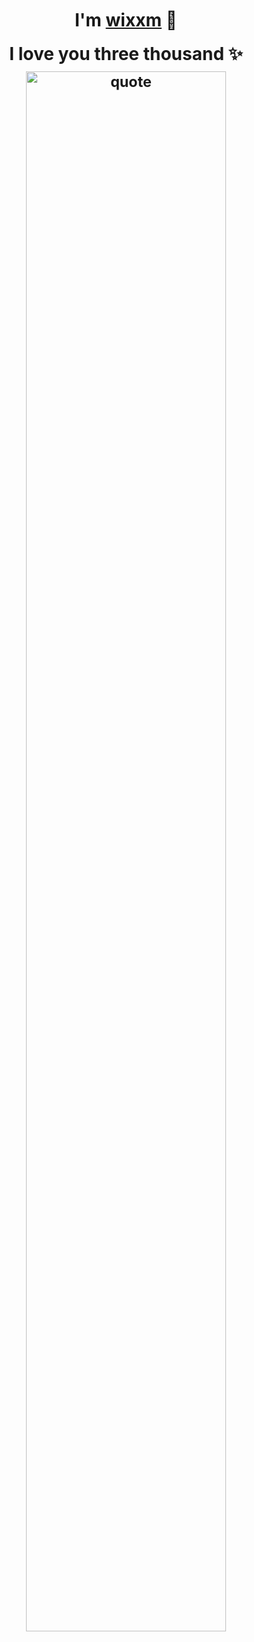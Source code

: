 <p>
   <h1 align="center"style="margin: -20px 0 30px">
    <b>I'm <a href="https://t.me/WkjxT">wixxm</a> 👋</b>
      
  <h1 align="center"style="margin: -10px 0 20px">
    <b>I love you three thousand</a> ✨</b>
  </a>
</div>
     
<div style="margin-top: 10px;">
    <small>
      <img src="https://v1.jinrishici.com/all.svg?font-size=24&spacing=6" alt="quote" style="width: 80%; max-width: 400px;">
    </small>
  </div>
</div>

